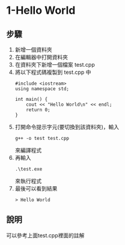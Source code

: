 1-Hello World
===

步驟
---
1. 新增一個資料夾
2. 在編輯器中打開資料夾
3. 在資料夾下新增一個檔案 test.cpp
4. 將以下程式碼複製到 test.cpp 中
	```
	#include <iostream>
	using namespace std;

	int main() {
		cout << "Hello World\n" << endl;
		return 0;
	}
	```
5. 打開命令提示字元(要切換到該資料夾)，輸入
	```
	g++ -o test test.cpp
	```
	來編譯程式
6. 再輸入
	```
	.\test.exe
	```
	來執行程式
7. 最後可以看到結果
	```
	> Hello World
	```

說明
---
可以參考上面test.cpp裡面的註解